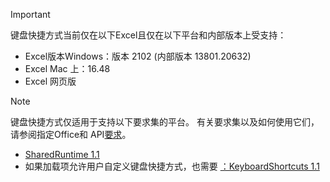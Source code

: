 > [!IMPORTANT]
> 键盘快捷方式当前仅在以下Excel且仅在以下平台和内部版本上受支持：
>
>- Excel版本Windows：版本 2102 (内部版本 13801.20632) 
>- Excel Mac 上：16.48
>- Excel 网页版

> [!NOTE]
> 键盘快捷方式仅适用于支持以下要求集的平台。 有关要求集以及如何使用它们，请参阅指定Office和 API[要求](../develop/specify-office-hosts-and-api-requirements.md)。
>
> - [SharedRuntime 1.1](../reference/requirement-sets/shared-runtime-requirement-sets.md)
> - 如果加载项允许用户自定义键盘快捷方式，也需要 [：KeyboardShortcuts 1.1](../reference/requirement-sets/keyboard-shortcuts-requirement-sets.md)